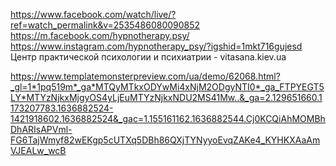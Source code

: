 https://www.facebook.com/watch/live/?ref=watch_permalink&v=2535486080090852
https://m.facebook.com/hypnotherapy.psy/
https://www.instagram.com/hypnotherapy_psy/?igshid=1mkt716gujesd
Центр практической психологии и психиатрии - vitasana.kiev.ua

https://www.templatemonsterpreview.com/ua/demo/62068.html?_gl=1*1pq519m*_ga*MTQyMTkxODYwMi4xNjM2ODgyNTI0*_ga_FTPYEGT5LY*MTYzNjkxMjgyOS4yLjEuMTYzNjkxNDU2MS41Mw..&_ga=2.129651660.1173207783.1636882524-1421918602.1636882524&_gac=1.155161162.1636882544.Cj0KCQiAhMOMBhDhARIsAPVml-FG6TajWmyf82wEKgp5cUTXq5DBh86QXjTYNyyoEvqZAKe4_KYHKXAaAmVJEALw_wcB
